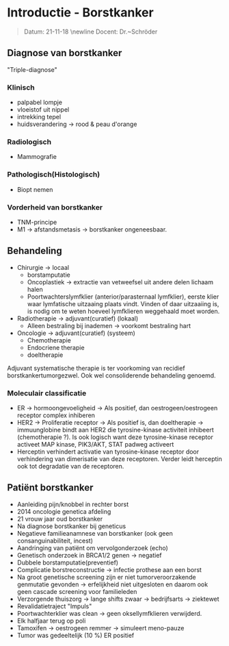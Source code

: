 # Introductie - Borstkanker
 > Datum: 21-11-18 \newline
 > Docent: Dr.~Schröder


## Diagnose van borstkanker

"Triple-diagnose"

### Klinisch

- palpabel lompje
- vloeistof uit nippel
- intrekking tepel
- huidsverandering → rood & peau d'orange

### Radiologisch

- Mammografie

### Pathologisch(Histologisch)

- Biopt nemen


### Vorderheid van borstkanker

- TNM-principe
- M1 → afstandsmetasis → borstkanker ongeneesbaar.

## Behandeling

- Chirurgie → locaal
	* borstamputatie
	* Oncoplastiek → extractie van vetweefsel uit andere delen lichaam halen
	* Poortwachterslymfklier (anterior/parasternaal lymfklier), eerste klier waar lymfatische uitzaaing plaats vindt. Vinden of daar uitzaaiing is, is nodig om te weten hoeveel lymfklieren weggehaald moet worden.
- Radiotherapie → adjuvant(curatief) (lokaal)
 	* Alleen bestraling bij inademen → voorkomt bestraling hart
- Oncologie → adjuvant(curatief) (systeem)
	* Chemotherapie
	* Endocriene therapie
	* doeltherapie

Adjuvant systematische therapie is ter voorkoming van recidief borstkankertumorgezwel. Ook wel consoliderende behandeling genoemd.


### Moleculair classificatie

- ER → hormoongevoeligheid → Als positief, dan oestrogeen/oestrogeen receptor complex inhiberen
- HER2 → Proliferatie receptor → Als positief is, dan doeltherapie → immuunglobine bindt aan HER2 die tyrosine-kinase activiteit inhibeert (chemotherapie ?). Is ook logisch want deze tyrosine-kinase receptor activeet MAP kinase, PIK3/AKT, STAT padweg activeert
- Herceptin verhindert activatie van tyrosine-kinase receptor door verhindering van dimerisatie van deze receptoren. Verder leidt herceptin ook tot degradatie van de receptoren.

## Patiënt borstkanker

- Aanleiding pijn/knobbel in rechter borst
- 2014 oncologie genetica afdeling
- 21 vrouw jaar oud borstkanker
- Na diagnose borstkanker bij geneticus
- Negatieve familieanamnese van borstkanker (ook geen consanguinabiliteit, incest)
- Aandringing van patiënt om vervolgonderzoek (echo)
- Genetisch onderzoek in BRCA1/2 genen → negatief
- Dubbele borstamputatie(preventief)
- Complicatie borstreconstructie → infectie prothese aan een borst
- Na groot genetische screening zijn er niet tumorveroorzakende genmutatie gevonden → erfelijkheid niet uitgesloten en daarom ook geen cascade screening voor familieleden
- Verzorgende thuiszorg → lange shifts zwaar → bedrijfsarts → ziektewet
- Revalidatietraject "Impuls"
- Poortwachterklier was clean → geen oksellymfklieren verwijderd.
- Elk halfjaar terug op poli
- Tamoxifen → oestrogeen remmer → simuleert meno-pauze
- Tumor was gedeeltelijk (10 %) ER positief


